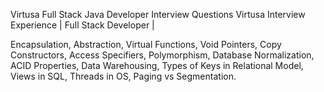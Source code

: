 Virtusa Full Stack Java Developer Interview Questions
Virtusa Interview Experience | Full Stack Developer | 

Encapsulation, 
Abstraction, 
Virtual Functions, 
Void Pointers, 
Copy Constructors, 
Access Specifiers, 
Polymorphism, 
Database Normalization, 
ACID Properties, 
Data Warehousing, 
Types of Keys in Relational Model, 
Views in SQL, Threads in OS, 
Paging vs Segmentation.


